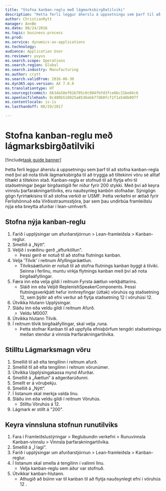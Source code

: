 ```yaml
--- 
title: "Stofna kanban-reglu með lágmarksbirgðatilviki"
description: "Þetta ferli leggur áherslu á uppsetningu sem þarf til að stofna kanban-regla með því að nota tilvik lágmarksbirgða til að tryggja að tiltekinni vöru sé alltaf tiltækt á tiltekinn stað."
author: ChristianRytt
manager: AnnBe
ms.date: 08/24/2016
ms.topic: business-process
ms.prod: 
ms.service: dynamics-ax-applications
ms.technology: 
audience: Application User
ms.reviewer: yuyus
ms.search.scope: Operations
ms.search.region: Global
ms.search.industry: Manufacturing
ms.author: crytt
ms.search.validFrom: 2016-06-30
ms.dyn365.ops.version: AX 7.0.0
ms.translationtype: HT
ms.sourcegitcommit: 663da58ef01b705c0c984fbfd3fce8bc31be04c6
ms.openlocfilehash: 0c480b518925a8536ebb77d60fcf1f1a548b097f
ms.contentlocale: is-is
ms.lasthandoff: 08/29/2017

---
```

# Stofna kanban-reglu með lágmarksbirgðatilviki

[!include[task guide banner](../../includes/task-guide-banner.md)]

Þetta ferli leggur áherslu á uppsetningu sem þarf til að stofna kanban-regla með því að nota tilvik lágmarksbirgða til að tryggja að tiltekinni vöru sé alltaf tiltækt á tiltekinn stað. Kanban-regla er stofnuð til að flytja efni til staðsetningar þegar birgðastigið fer niður fyrir 200 stykki. Með því að keyra vinnslu þarfarakningartilviks, eru nauðsynleg kanbön stofnaðar. Sýnigögn gögn fyrirtækisins til að stofna verkið er USMF. Þetta verkefni er ætlað fyrir Ferlishönnuð eða Virðisstraumsstjóra, þar sem þau undirbúa framleiðslu nýja eða breytta afurðar í lean-umhverfi.


## Stofna nýja kanban-reglu
1. Farið í upplýsingar um afurðarstjórnun > Lean-framleiðsla > Kanban-reglur.
2. Smellið á „Nýtt“.
3. Veljið í svæðinu gerð „afturköllun".
    * Þessi gerð er notuð til að stofna flutnings kanban.  
4. Velja 'Tilvik' í reitnum Áfyllingaráætlun.
    * Tilviksáætlunin er notuð til að stofna flutnings kanban byggt á tilviki. Seinna í ferlinu, muntu virkja flytnings kanban með því að nota birgðaáfyllingar.  
5. Færa inn eða velja gildi í reitnum Fyrsta áætlun verkþáttarins.
    * Sláið inn eða Veljið ReplenishSpeakerComponents. Þessi flutningsverkþátt hefur innhreyfingar (úttak) vöruhús og staðsetning 12, sem þýðir að efni verður að flytja staðsetning 12 í vöruhúsi 12.  
6. Útvíkka hlutann Upplýsingar.
7. Sláðu inn eða veldu gildi í reitnum Afurð.
    * Veldu M0007.  
8. Útvíkka hlutann Tilvik.
9. Í reitnum tilvik birgðaáfyllingar, skal velja ‚runa.
    * Þetta stofnar Kanban til að uppfylla efnisþörfum tengdri staðsetningu meðan stendur á vinnsla Þarfarakningartilvika.  

## Stilltu Lágmarksmagn vöru
1. Smellið til að elta tengilinn í reitnum afurð.
2. Smellið til að elta tengilinn í reitnum vörunúmer.
3. Útvíkka Upplýsingakassa mynd Afurðar.
4. Smellið á „Áætlun“ á aðgerðarúðunni.
5. Smellt er á vöruþekju.
6. Smellið á „Nýtt“.
7. Í listanum skal merkja valda línu.
8. Sláðu inn eða veldu gildi í reitnum Vöruhús.
    * Stilltu Vöruhús á 12.  
9. Lágmark er stillt á "200".

## Keyra vinnsluna stofnun runutilviks
1. Fara í Framleiðslustýringar > Reglubundin verkefni > Runuvinnsla Kanban-vinnslu > Vinnsla þarfarakningartilvika.
2. Smellið á „Í lagi“.
3. Farið í upplýsingar um afurðarstjórnun > Lean-framleiðsla > Kanban-reglur.
4. Í listanum skal smella á tengilinn í valinni línu.
    * Velja kanban-reglu sem áður var stofnuð.  
5. Útvíkkar kanban-hlutann.
    * Athugið að búinn var til kanban til að flytja nauðsynlegt efni í vöruhús 12 .  


